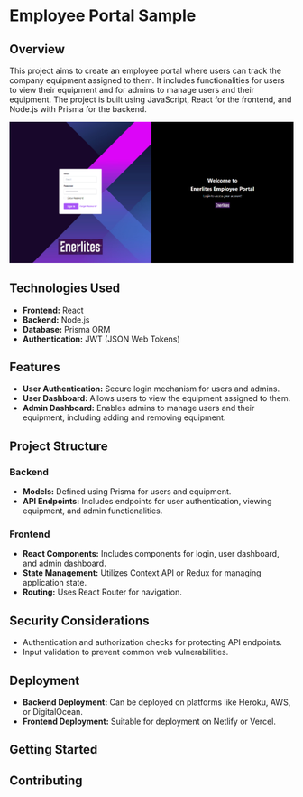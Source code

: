 # Employee Portal Sample

## Overview

This project aims to create an employee portal where users can track the company equipment assigned to them. It includes functionalities for users to view their equipment and for admins to manage users and their equipment. The project is built using JavaScript, React for the frontend, and Node.js with Prisma for the backend.

![Sample Login Portal](/public/sample-login-portal.PNG)

## Technologies Used

- **Frontend:** React
- **Backend:** Node.js
- **Database:** Prisma ORM
- **Authentication:** JWT (JSON Web Tokens)

## Features

- **User Authentication:** Secure login mechanism for users and admins.
- **User Dashboard:** Allows users to view the equipment assigned to them.
- **Admin Dashboard:** Enables admins to manage users and their equipment, including adding and removing equipment.

## Project Structure

### Backend

- **Models:** Defined using Prisma for users and equipment.
- **API Endpoints:** Includes endpoints for user authentication, viewing equipment, and admin functionalities.

### Frontend

- **React Components:** Includes components for login, user dashboard, and admin dashboard.
- **State Management:** Utilizes Context API or Redux for managing application state.
- **Routing:** Uses React Router for navigation.

## Security Considerations

- Authentication and authorization checks for protecting API endpoints.
- Input validation to prevent common web vulnerabilities.

## Deployment

- **Backend Deployment:** Can be deployed on platforms like Heroku, AWS, or DigitalOcean.
- **Frontend Deployment:** Suitable for deployment on Netlify or Vercel.

## Getting Started


## Contributing

